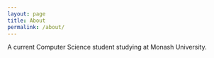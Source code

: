 ```yaml
---
layout: page
title: About
permalink: /about/
---
```


A current Computer Science student studying at Monash University.
